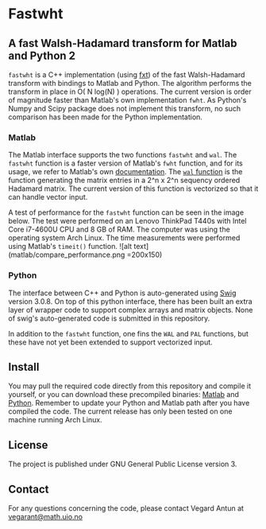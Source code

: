 # Fastwht
## A fast Walsh-Hadamard transform for Matlab and Python 2

`fastwht` is a C++ implementation (using [fxt](http://www.jjj.de/fxt/)) of the fast Walsh-Hadamard transform with bindings to Matlab and Python. The algorithm performs the transform in place in O( N log(N) ) operations. The current version is order of magnitude faster than Matlab's own implementation `fwht`.  As Python's Numpy and Scipy package does not implement this transform, no such comparison has been made for the Python implementation. 

### Matlab

The Matlab interface supports the two functions `fastwht` and `wal`. The `fastwht` function is a faster version of Matlab's `fwht` function, and for its usage, we refer to Matlab's own [documentation](http://se.mathworks.com/help/signal/ref/fwht.html).  The [`wal` function](matlab/wal.md) is the function generating the matrix entries in a 2^n x 2^n sequency ordered Hadamard matrix. The current version of this function is vectorized so that it can handle vector input. 

A test of performance for the `fastwht` function can be seen in the image below. The test were performed on an Lenovo ThinkPad T440s with Intel Core i7-4600U CPU and 8 GB of RAM. The computer was using the operating system Arch Linux. The time measurements were performed using Matlab's `timeit()` function.  ![alt text](matlab/compare_performance.png =200x150)

### Python
The interface between C++ and Python is auto-generated using [Swig](http://www.swig.org) version 3.0.8. On top of this python interface, there has been built an extra layer of wrapper code to support complex arrays and matrix objects. None of swig's auto-generated code is submitted in this repository.

In addition to the `fastwht` function, one fins the `WAL` and `PAL` functions, but these have not yet been extended to support vectorized input. 

## Install
You may pull the required code directly from this repository and compile it yourself, or you can download these precompiled binaries:
[Matlab](http://folk.uio.no/vegarant/fastwht_matlab.zip) and
[Python](http://folk.uio.no/vegarant/fastwht_python.zip).
Remember to update your Python and Matlab path after you have compiled the code. The current release has only been tested on one machine running Arch Linux.

## License
The project is published under GNU General Public License version 3.

## Contact
For any questions concerning the code, please contact Vegard Antun at vegarant@math.uio.no



